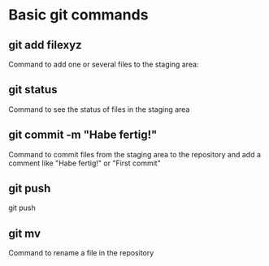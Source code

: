 # Basic git commands

## git add filexyz
Command to add one or several files to the staging area:

## git status
Command to see the status of files in the staging area

## git commit -m "Habe fertig!"
Command to commit files from the staging area to the repository and add a comment like "Habe fertig!" or "First commit"

## git push
git push

## git mv
Command to rename a file in the repository
